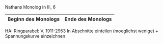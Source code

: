 Nathans Monolog in III, 6

| Beginn des Monologs | Ende des Monologs |
| ------------------- | ----------------- |


HA: Ringparabel: V. 1911-2953 In Abschnitte einteilen (moeglichst wenige) + 
Spannungskurve einzeichnen
